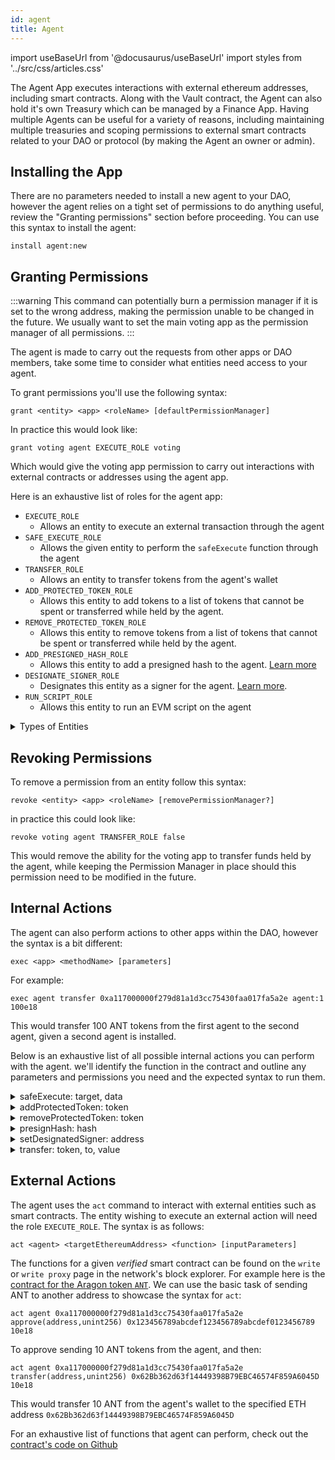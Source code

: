 ```yaml
---
id: agent
title: Agent
---
```

import useBaseUrl from '@docusaurus/useBaseUrl'
import styles from '../src/css/articles.css'

The Agent App executes interactions with external ethereum addresses, including smart contracts. Along with the Vault contract, the Agent can also hold it's own Treasury which can be managed by a Finance App. Having multiple Agents can be useful for a variety of reasons, including maintaining multiple treasuries and scoping permissions to external smart contracts related to your DAO or protocol (by making the Agent an owner or admin).

## Installing the App

There are no parameters needed to install a new agent to your DAO, however the agent relies on a tight set of permissions to do anything useful, review the "Granting permissions" section before proceeding. You can use this syntax to install the agent:

```
install agent:new
```

## Granting Permissions

:::warning
This command can potentially burn a permission manager if it is set to the wrong address, making the permission unable to be changed in the future. We usually want to set the main voting app as the permission manager of all permissions.
:::

The agent is made to carry out the requests from other apps or DAO members, take some time to consider what entities need access to your agent.

To grant permissions you'll use the following syntax:

`grant <entity> <app> <roleName> [defaultPermissionManager]`

In practice this would look like:

`grant voting agent EXECUTE_ROLE voting`

Which would give the voting app permission to carry out interactions with external contracts or addresses using the agent app.

Here is an exhaustive list of roles for the agent app:

- `EXECUTE_ROLE` 
  - Allows an entity to execute an external transaction through the agent
- `SAFE_EXECUTE_ROLE`
  - Allows the given entity to perform the `safeExecute` function through the agent
- `TRANSFER_ROLE`
  - Allows an entity to transfer tokens from the agent's wallet
- `ADD_PROTECTED_TOKEN_ROLE`
  - Allows this entity to add tokens to a list of tokens that cannot be spent or transferred while held by the agent.
- `REMOVE_PROTECTED_TOKEN_ROLE`
  - Allows this entity to remove tokens from a list of tokens that cannot be spent or transferred while held by the agent.
- `ADD_PRESIGNED_HASH_ROLE`
  - Allows this entity to add a presigned hash to the agent. [Learn more](https://forum.aragon.org/t/agent-app-arbitrary-actions-from-daos/275) 
- `DESIGNATE_SIGNER_ROLE`
  - Designates this entity as a signer for the agent. [Learn more](https://forum.aragon.org/t/agent-app-arbitrary-actions-from-daos/275).
- `RUN_SCRIPT_ROLE`
  - Allows this entity to run an EVM script on the agent

<details>
<summary>Types of Entities</summary>

There are four eligible entities you can choose from: **App**, **Anyone**, **Token Holders**, **Specified Eth Address**.
- Anyone is expressed as `ANY_ENTITY` and can be any user visiting your DAO with a web wallet.
- Token Holders is expressed as token-manager and is affiliated with your token-managers token. Anyone holding the token-manager's token is inside of this entity.
- Specified Eth Address is expressed as the ETH address starting with `0x`, only this address will be the specified entity.
- App is the internal name of the internal Aragon App installed on your DAO, such as `voting`, `token-manager`, or `agent`.

</details>


## Revoking Permissions

To remove a permission from an entity follow this syntax:

`revoke <entity> <app> <roleName> [removePermissionManager?]`

in practice this could look like:

`revoke voting agent TRANSFER_ROLE false`

This would remove the ability for the voting app to transfer funds held by the agent, while keeping the Permission Manager in place should this permission need to be modified in the future.

## Internal Actions
The agent can also perform actions to other apps within the DAO, however the syntax is a bit different:

`exec <app> <methodName> [parameters]`

For example:

`exec agent transfer 0xa117000000f279d81a1d3cc75430faa017fa5a2e agent:1 100e18`

This would transfer 100 ANT tokens from the first agent to the second agent, given a second agent is installed.

Below is an exhaustive list of all possible internal actions you can perform with the agent. we'll identify the function in the contract and outline any parameters and permissions you need and the expected syntax to run them.

<details>
<summary>safeExecute: target, data</summary>
Executes the specified action to an external contract, while preventing protected tokens from being spent.

#### Parameters
- `target` - The ETH address of the external contract you want to interact with. (ethAddress)
- `data` - Calldata for the action. (bytes)

#### Permissions

The entity executing the action via the agent will need the `SAFE_EXECUTE_ROLE` role.

#### Syntax

`exec agent safeExecute <target> <data>`

</details>

<details>

<summary>addProtectedToken: token</summary>

This will add a specified token address, to a list of tokens that cannot be spent or trasnferred while held by the agent.

#### Parameters
- `token` - The token address of the token you want to protect

#### Permissions

The entity executing the action via the agent will need the `ADD_PROTECTED_TOKEN_ROLE` role. (ETHaddress)

#### Syntax

`exec agent addProtectedtoken <token>`

</details>

<details>
<summary>removeProtectedToken: token</summary>

This will remove a specified token address, to a list of tokens that cannot be spent or trasnferred while held by the agent.

#### Parameters
- `token` - The token address of the token you want to remove from the protected tokens list. (ETHaddress)

#### Permissions

The entity executing the action via the agent will need the `REMOVE_PROTECTED_TOKEN_ROLE` role.

#### Syntax

`exec agent removeProtectedtoken <token>`

</details>

<details>

<summary>presignHash: hash</summary>

Identifies a hash that will automatically be considered signed

#### Parameters

- `hash` - The hash that will be considered signed automatically. (bytes)

#### Permissions
The entity executing the action via the agent will need the `ADD_PRESIGNED_HASH_ROLE` role.

#### Syntax

`exec agent presignHash <hash>`

</details>

<details>

<summary>setDesignatedSigner: address</summary>

Sets an ETH address as the designated signer of the app, which then can sign messages on behalf of the app. 

#### Parameters

- `address` - The address of the entity you want to designate as the signer. (ETHaddress)

#### Permissions

The entity executing the action via the agent will need the `DESIGNATE_SIGNER_ROLE` role.

#### Syntax

`exec agent setDesignatedSigner <address>`

</details>

<details>
<summary>transfer: token, to, value</summary>

Transfers tokens from the agent to a specified ETH adress.

#### Parameters

- `token` - The token contract address of the token you wish to transfer. (ETHaddress) 
- `to` - The ETH address to send tokens to. (ETHaddress)
- `value` - The amount of tokens you wish to send, taking into consideration the decimal precision. (uint256)

#### Permissions

The entity executing the action via the agent will need the `TRANSFER_ROLE` role.

#### Syntax 

`exec agent transfer <token> <to> <value>`

</details>


## External Actions
The agent uses the `act` command to interact with external entities such as smart contracts. The entity wishing to execute an external action will need the role `EXECUTE_ROLE`.
 The syntax is as follows:

`act <agent> <targetEthereumAddress> <function> [inputParameters]`

The functions for a given *verified* smart contract can be found on the `write` or `write proxy` page in the network's block explorer. For example here is the [contract for the Aragon token `ANT`](https://etherscan.io/token/0xa117000000f279d81a1d3cc75430faa017fa5a2e#writeContract). We can use the basic task of sending ANT to another address to showcase the syntax for `act`:

`act agent 0xa117000000f279d81a1d3cc75430faa017fa5a2e approve(address,unint256) 0x123456789abcdef123456789abcdef0123456789 10e18`

To approve sending 10 ANT tokens from the agent, and then:

`act agent 0xa117000000f279d81a1d3cc75430faa017fa5a2e transfer(address,unint256) 0x62Bb362d63f14449398B79EBC46574F859A6045D 10e18`

This would transfer 10 ANT from the agent's wallet to the specified ETH address `0x62Bb362d63f14449398B79EBC46574F859A6045D`

For an exhaustive list of functions that agent can perform, check out the [contract's code on Github](https://github.com/aragon/aragon-apps/blob/master/apps/agent/contracts/Agent.sol)
